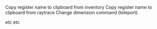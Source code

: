 Copy register name to clipboard from inventory
Copy register name to clipboard from raytrace
Change dimension command (teleport)

etc etc
